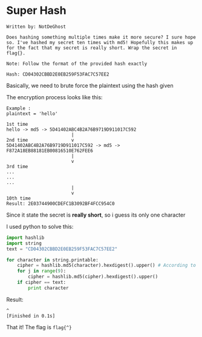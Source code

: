 # Super Hash
```
Written by: NotDeGhost

Does hashing something multiple times make it more secure? I sure hope so. I've hashed my secret ten times with md5! Hopefully this makes up for the fact that my secret is really short. Wrap the secret in flag{}.

Note: Follow the format of the provided hash exactly

Hash: CD04302CBBD2E0EB259F53FAC7C57EE2
```

Basically, we need to brute force the plaintext using the hash given

The encryption process looks like this:
```
Example :
plaintext = 'hello'

1st time
hello -> md5 -> 5D41402ABC4B2A76B9719D911017C592 
                        |
2nd time                v
5D41402ABC4B2A76B9719D911017C592 -> md5 -> F872A18EB88181EB00816510E762FEE6
                        |
                        v
3rd time
...
...
...
                        |
                        v
10th time
Result: 2E03744900CDEFC1B3092BF4FCC954C0
```

Since it state the secret is **really short**, so i guess its only one character

I used python to solve this:
```python
import hashlib
import string
text = "CD04302CBBD2E0EB259F53FAC7C57EE2"

for character in string.printable:
	cipher = hashlib.md5(character).hexdigest().upper() # According to hint, hash is uppercase
	for j in range(9):
		cipher = hashlib.md5(cipher).hexdigest().upper()
	if cipher == text:
		print character
```
Result:
```
^
[Finished in 0.1s]
```

That it! The flag is `flag{^}`